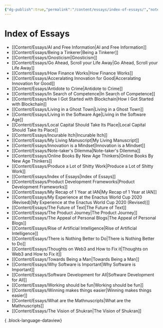 ```yaml
---
{"dg-publish":true,"permalink":"/content/essays/index-of-essays/","noteIcon":"2"}
---
```


# Index of Essays
- [[Content/Essays/AI and Free Information\|AI and Free Information]]
- [[Content/Essays/Being a Tinkerer\|Being a Tinkerer]]
- [[Content/Essays/Gnosticism\|Gnosticism]]
- [[Content/Essays/Go Ahead, Scroll your Life Away\|Go Ahead, Scroll your Life Away]]
- [[Content/Essays/How Finance Works\|How Finance Works]]
- [[Content/Essays/Acceralating Innovation for Good\|Acceralating Innovation for Good]]
- [[Content/Essays/Antidote to Crime\|Antidote to Crime]]
- [[Content/Essays/In Search of Competence\|In Search of Competence]]
- [[Content/Essays/How I Got Started with Blockchain\|How I Got Started with Blockchain]]
- [[Content/Essays/Living in a Ghost Town\|Living in a Ghost Town]]
- [[Content/Essays/Living in the Software Age\|Living in the Software Age]]
- [[Content/Essays/Local Capital Should Take Its Place\|Local Capital Should Take Its Place]]
- [[Content/Essays/Incurable Itch\|Incurable Itch]]
- [[Content/Essays/My Living Manuscript\|My Living Manuscript]]
- [[Content/Essays/Innovation is a Mindset\|Innovation is a Mindset]]
- [[Content/Essays/Note-taker's Dilemma\|Note-taker's Dilemma]]
- [[Content/Essays/Online Books By New Age Thinkers\|Online Books By New Age Thinkers]]
- [[Content/Essays/Produce a Lot of Shitty Work\|Produce a Lot of Shitty Work]]
- [[Content/Essays/Index of Essays\|Index of Essays]]
- [[Content/Essays/Product Development Frameworks\|Product Development Frameworks]]
- [[Content/Essays/My Recap of 1 Year at IAN\|My Recap of 1 Year at IAN]]
- [[Content/Essays/My Experience at the Enactus World Cup 2020 (Revised)\|My Experience at the Enactus World Cup 2020 (Revised)]]
- [[Content/Essays/The Future of Text\|The Future of Text]]
- [[Content/Essays/The Product Journey\|The Product Journey]]
- [[Content/Essays/The Appeal of Personal Blogs\|The Appeal of Personal Blogs]]
- [[Content/Essays/Rise of Artificial Intelligence\|Rise of Artificial Intelligence]]
- [[Content/Essays/There is Nothing Better to Do\|There is Nothing Better to Do]]
- [[Content/Essays/Thoughts on Web3 and How to Fix it\|Thoughts on Web3 and How to Fix it]]
- [[Content/Essays/Towards Being a Man\|Towards Being a Man]]
- [[Content/Essays/Why Software is Important\|Why Software is Important]]
- [[Content/Essays/Software Development for All\|Software Development for All]]
- [[Content/Essays/Working should be fun\|Working should be fun]]
- [[Content/Essays/Winning makes things easier\|Winning makes things easier]]
- [[Content/Essays/What are the Mathnuscripts\|What are the Mathnuscripts]]
- [[Content/Essays/The Vision of Shukran\|The Vision of Shukran]]

{ .block-language-dataview}


